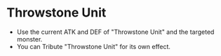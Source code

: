# Throwstone Unit

*   Use the current ATK and DEF of "Throwstone Unit" and the targeted monster.
*   You can Tribute "Throwstone Unit" for its own effect.
